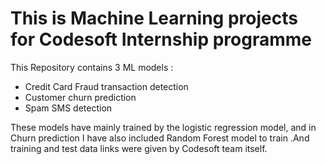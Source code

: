 # This is Machine Learning projects for Codesoft Internship programme

This Repository contains 3 ML models :
- Credit Card Fraud transaction detection
- Customer churn prediction
- Spam SMS detection

These models have mainly trained by the logistic regression model, and in Churn prediction I have also included Random Forest model to train .And training and test data links were given by Codesoft team itself.

